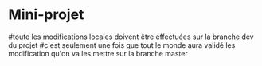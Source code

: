 # Mini-projet
#toute les modifications locales doivent être éffectuées sur la branche dev du projet
#c'est seulement une fois que tout le monde aura validé les modification qu'on va les mettre sur la branche master